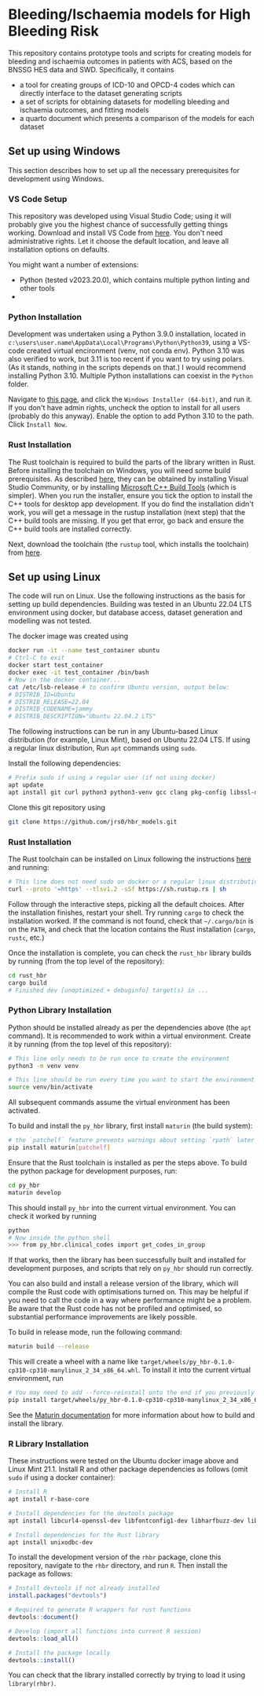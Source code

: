 # Bleeding/Ischaemia models for High Bleeding Risk

This repository contains prototype tools and scripts for creating models for bleeding and ischaemia outcomes in patients with ACS, based on the BNSSG HES data and SWD. Specifically, it contains
- a tool for creating groups of ICD-10 and OPCD-4 codes which can directly interface to the dataset generating scripts
- a set of scripts for obtaining datasets for modelling bleeding and ischaemia outcomes, and fitting models
- a quarto document which presents a comparison of the models for each dataset

## Set up using Windows

This section describes how to set up all the necessary prerequisites for development using Windows.

### VS Code Setup

This repository was developed using Visual Studio Code; using it will probably give you the highest chance of successfully getting things working. Download and install VS Code from [here](https://code.visualstudio.com/). You don't need administrative rights. Let it choose the default location, and leave all installation options on defaults.

You might want a number of extensions:
- Python (tested v2023.20.0), which contains multiple python linting and other tools
-  

### Python Installation

Development was undertaken using a Python 3.9.0 installation, located in `c:\users\user.name\AppData\Local\Programs\Python\Python39`, using a VS-code created virtual encironment (venv, not conda env). Python 3.10 was also verified to work, but 3.11 is too recent if you want to try using polars. (As it stands, nothing in the scripts depends on that.) I would recommend installing Python 3.10. Multiple Python installations can coexist in the `Python` folder.

Navigate to [this page](https://www.python.org/downloads/release/python-3100/), and click the `Windows Installer (64-bit)`, and run it. If you don't have admin rights, uncheck the option to install for all users (probably do this anyway). Enable the option to add Python 3.10 to the path. Click `Install Now`.

### Rust Installation

The Rust toolchain is required to build the parts of the library written in Rust. Before installing the toolchain on Windows, you will need some build prerequisites. As described [here](https://learn.microsoft.com/en-us/windows/dev-environment/rust/setup), they can be obtained by installing Visual Studio Community, or by installing [Microsoft C++ Build Tools](https://visualstudio.microsoft.com/visual-cpp-build-tools/) (which is simpler). When you run the installer, ensure you tick the option to install the C++ tools for desktop app development. If you do find the installation didn't work, you will get a message in the rustup installation (next step) that the C++ build tools are missing. If you get that error, go back and ensure the C++ build tools are installed correctly.

Next, download the toolchain (the `rustup` tool, which installs the toolchain) from [here](https://www.rust-lang.org/tools/install). 

## Set up using Linux

The code will run on Linux. Use the following instructions as the basis for setting up build dependencies. Building was tested in an Ubuntu 22.04 LTS environment using docker, but database access, dataset generation and modelling was not tested.

The docker image was created using

```bash
docker run -it --name test_container ubuntu
# Ctrl-C to exit
docker start test_container
docker exec -it test_container /bin/bash
# Now in the docker container...
cat /etc/lsb-release # to confirm Ubuntu version, output below:
# DISTRIB_ID=Ubuntu
# DISTRIB_RELEASE=22.04
# DISTRIB_CODENAME=jammy
# DISTRIB_DESCRIPTION="Ubuntu 22.04.2 LTS"
```

The following instructions can be run in any Ubuntu-based Linux distribution (for example, Linux Mint), based on Ubuntu 22.04 LTS. If using a regular linux distribution, Run `apt` commands using `sudo`.

Install the following dependencies:

```bash
# Prefix sudo if using a regular user (if not using docker)
apt update
apt install git curl python3 python3-venv gcc clang pkg-config libssl-dev libkrb5-dev
```

Clone this git repository using

```bash
git clone https://github.com/jrs0/hbr_models.git
```

### Rust Installation

The Rust toolchain can be installed on Linux following the instructions [here](https://forge.rust-lang.org/infra/other-installation-methods.html#other-ways-to-install-rustup) and running:

```bash
# This line does not need sudo on docker or a regular linux distribution
curl --proto '=https' --tlsv1.2 -sSf https://sh.rustup.rs | sh
```

Follow through the interactive steps, picking all the default choices. After the installation finishes, restart your shell. Try running `cargo` to check the installation worked. If the command is not found, check that `~/.cargo/bin` is on the `PATH`, and check that the location contains the Rust installation (`cargo`, `rustc`, etc.)

Once the installation is complete, you can check the `rust_hbr` library builds by running (from the top level of the repository):

```bash
cd rust_hbr
cargo build
# Finished dev [unoptimized + debuginfo] target(s) in ...
```

### Python Library Installation

Python should be installed already as per the dependencies above (the `apt` command). It is recommended to work within a virtual environment. Create it by running (from the top level of this repository):

```bash
# This line only needs to be run once to create the environment
python3 -m venv venv

# This line should be run every time you want to start the environment in a console
source venv/bin/activate
```

All subsequent commands assume the virtual environment has been activated.

To build and install the `py_hbr` library, first install `maturin` (the build system):

```bash
# the `patchelf` feature prevents warnings about setting `rpath` later
pip install maturin[patchelf]
```

Ensure that the Rust toolchain is installed as per the steps above. To build the python package for development purposes, run:

```bash
cd py_hbr
maturin develop
```

This should install `py_hbr` into the current virtual environment. You can check it worked by running

```bash
python
# Now inside the python shell
>>> from py_hbr.clinical_codes import get_codes_in_group
```

If that works, then the library has been successfully built and installed for development purposes, and scripts that rely on `py_hbr` should run correctly. 

You can also build and install a release version of the library, which will compile the Rust code with optimisations turned on. This may be helpful if you need to call the code in a way where performance might be a problem. Be aware that the Rust code has not be profiled and optimised, so substantial performance improvements are likely possible.

To build in release mode, run the following command:

```bash
maturin build --release
```

This will create a wheel with a name like `target/wheels/py_hbr-0.1.0-cp310-cp310-manylinux_2_34_x86_64.whl`. To install it into the current virtual environment, run

```bash
# You may need to add --force-reinstall onto the end if you previously ran `maturin develop`
pip install target/wheels/py_hbr-0.1.0-cp310-cp310-manylinux_2_34_x86_64.whl
```

See the [Maturin documentation](https://github.com/PyO3/maturin) for more information about how to build and install the library.

### R Library Installation

These instructions were tested on the Ubuntu docker image above and Linux Mint 21.1. Install R and other package dependencies as follows (omit `sudo` if using a docker container):

```bash
# Install R
apt install r-base-core

# Install dependencies for the devtools package
apt install libcurl4-openssl-dev libfontconfig1-dev libharfbuzz-dev libfribidi-dev libfreetype6-dev libpng-dev libtiff5-dev libjpeg-dev libxml2-dev 

# Install dependencies for the Rust library
apt install unixodbc-dev
```

To install the development version of the `rhbr` package, clone this repository, navigate to the `rhbr` directory, and run `R`. Then install the package as follows:

```r
# Install devtools if not already installed
install.packages("devtools")

# Required to generate R wrappers for rust functions
devtools::document()

# Develop (import all functions into current R session)
devtools::load_all()

# Install the package locally
devtools::install()
```

You can check that the library installed correctly by trying to load it using `library(rhbr)`.